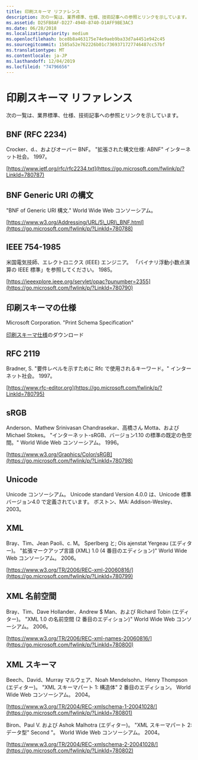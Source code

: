 ```yaml
---
title: 印刷スキーマ リファレンス
description: 次の一覧は、業界標準、仕様、技術記事への参照とリンクを示しています。
ms.assetid: D25FB8AF-D227-4940-8740-D1AFF9BE3AC3
ms.date: 06/28/2018
ms.localizationpriority: medium
ms.openlocfilehash: bce8b8a463175e74e9aeb9ba33d7a4451e942c45
ms.sourcegitcommit: 1585a52e762226b01c7369371727746487cc57bf
ms.translationtype: MT
ms.contentlocale: ja-JP
ms.lasthandoff: 12/04/2019
ms.locfileid: "74796656"
---
```

# <a name="print-schema-references"></a>印刷スキーマ リファレンス

次の一覧は、業界標準、仕様、技術記事への参照とリンクを示しています。

## <a name="bnf-rfc-2234"></a>BNF (RFC 2234)

Crocker、d.、およびオーバー BNF。 "拡張された構文仕様: ABNF" インターネット社会。 1997。

[https://www.ietf.org/rfc/rfc2234.txt](https://go.microsoft.com/fwlink/p/?LinkId=780787)

## <a name="bnf-of-generic-uri-syntax"></a>BNF Generic URI の構文

"BNF of Generic URI 構文." World Wide Web コンソーシアム。

[https://www.w3.org/Addressing/URL/5\_URI\_BNF.html](https://go.microsoft.com/fwlink/p/?LinkId=780788)

## <a name="ieee-754-1985"></a>IEEE 754-1985

米国電気技師、エレクトロニクス (IEEE) エンジニア。 「バイナリ浮動小数点演算の IEEE 標準」を参照してください。 1985。

[https://ieeexplore.ieee.org/servlet/opac?punumber=2355](https://go.microsoft.com/fwlink/p/?LinkId=780790)

## <a name="print-schema-specification"></a>印刷スキーマの仕様

Microsoft Corporation. "Print Schema Specification"

[印刷スキーマ仕様](https://download.microsoft.com/download/d/e/c/deca6e6b-3e81-48e7-b7ef-6d92a547d03c/print-schema-spec-2-0.zip)のダウンロード

## <a name="rfc-2119"></a>RFC 2119

Bradner, S. "要件レベルを示すために Rfc で使用されるキーワード。" インターネット社会。 1997。

[https://www.rfc-editor.org](https://go.microsoft.com/fwlink/p/?LinkId=780795)

## <a name="srgb"></a>sRGB

Anderson、Mathew Srinivasan Chandrasekar、高橋さん Motta、および Michael Stokes。 "インターネット-sRGB、バージョン1.10 の標準の既定の色空間。" World Wide Web コンソーシアム。 1996。

[https://www.w3.org/Graphics/Color/sRGB](https://go.microsoft.com/fwlink/p/?LinkId=780798)

## <a name="unicode"></a>Unicode

Unicode コンソーシアム。 Unicode standard Version 4.0.0 は、Unicode 標準バージョン4.0 で定義されています。 ボストン、MA: Addison-Wesley、2003。

## <a name="xml"></a>XML

Bray、Tim、Jean Paoli、c. M。 Sperlberg と; Ois ajenstat Yergeau (エディター)。 "拡張マークアップ言語 (XML) 1.0 (4 番目のエディション)" World Wide Web コンソーシアム。 2006。

[https://www.w3.org/TR/2006/REC-xml-20060816/](https://go.microsoft.com/fwlink/p/?LinkId=780799)

## <a name="xml-namespaces"></a>XML 名前空間

Bray、Tim、Dave Hollander、Andrew $ Man、および Richard Tobin (エディター)。 "XML 1.0 の名前空間 (2 番目のエディション)" World Wide Web コンソーシアム。 2006。

[https://www.w3.org/TR/2006/REC-xml-names-20060816/](https://go.microsoft.com/fwlink/p/?LinkId=780800)

## <a name="xml-schema"></a>XML スキーマ

Beech、David、Murray マルウェア、Noah Mendelsohn、Henry Thompson (エディター)。 "XML スキーマパート 1: 構造体" 2 番目のエディション。 World Wide Web コンソーシアム。 2004。

[https://www.w3.org/TR/2004/REC-xmlschema-1-20041028/](https://go.microsoft.com/fwlink/p/?LinkId=780801)

Biron、Paul V. および Ashok Malhotra (エディター)。 "XML スキーマパート 2: データ型" Second "。 World Wide Web コンソーシアム。 2004。

[https://www.w3.org/TR/2004/REC-xmlschema-2-20041028/](https://go.microsoft.com/fwlink/p/?LinkId=780802)
